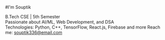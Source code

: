 #I'm Souptik 

 B.Tech CSE | 5th Semester  
 Passionate about AI/ML, Web Development, and DSA  
 Technologies: Python, C++, TensorFlow, React.js, Firebase and more
 Reach me: souptik336@email.com 

